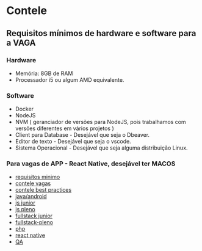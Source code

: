 # Contele

## Requisitos mínimos de hardware e software para a VAGA

### Hardware

- Memória: 8GB de RAM
- Processador i5 ou algum AMD equivalente. 

### Software
- Docker
- NodeJS
- NVM ( geranciador de versões para NodeJS, pois trabalhamos com versões diferentes em vários projetos ) 
- Client para Database  -  Desejável que seja o Dbeaver.
- Editor de texto - Desejável que seja o vscode. 
- Sistema Operacional - Desejável que seja alguma distribuição Linux. 

### Para vagas de APP - React Native, desejável ter MACOS

* [requisitos minimo](requisitos)
* [contele vagas](contele-vagas)
* [contele best practices](best-practices)
* [java/android](java-android)
* [js junior](js-junior)
* [js pleno](js-pleno)
* [fullstack junior](fullstack-junior)
* [fullstack-pleno](fullstack-pleno)
* [php](php)
* [react native](react-native)
* [QA](QA)
